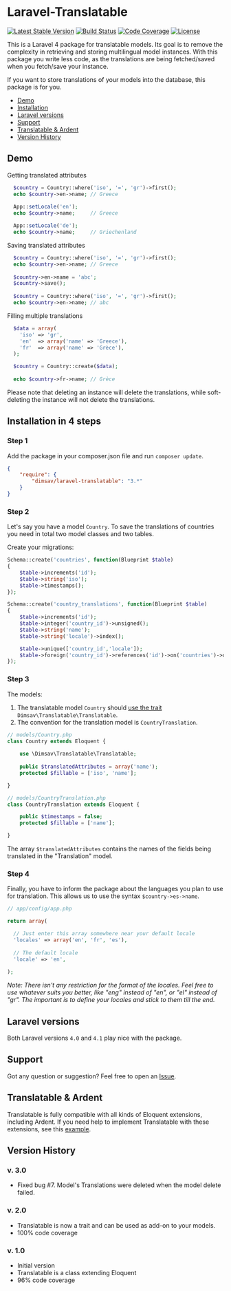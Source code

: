 Laravel-Translatable
====================

[![Latest Stable Version](http://img.shields.io/packagist/v/dimsav/laravel-translatable.svg)](https://packagist.org/packages/dimsav/laravel-translatable)
[![Build Status](https://travis-ci.org/dimsav/laravel-translatable.svg?branch=master)](https://travis-ci.org/dimsav/laravel-translatable)
[![Code Coverage](https://scrutinizer-ci.com/g/dimsav/laravel-translatable/badges/coverage.png?s=da6f88287610ff41bbfaf1cd47119f4333040e88)](https://scrutinizer-ci.com/g/dimsav/laravel-translatable/)
[![License](https://poser.pugx.org/dimsav/laravel-translatable/license.png)](https://packagist.org/packages/dimsav/laravel-translatable)

This is a Laravel 4 package for translatable models. Its goal is to remove the complexity in retrieving and storing multilingual model instances. With this package you write less code, as the translations are being fetched/saved when you fetch/save your instance.

If you want to store translations of your models into the database, this package is for you.

* [Demo](#what-is-this-package-doing)
* [Installation](#installation-in-4-steps)
* [Laravel versions](#laravel-versions)
* [Support](#support)
* [Translatable & Ardent](#translatable--ardent)
* [Version History](#version-history)


## Demo

Getting translated attributes

```php
  $country = Country::where('iso', '=', 'gr')->first();
  echo $country->en->name; // Greece
  
  App::setLocale('en');
  echo $country->name;     // Greece

  App::setLocale('de');
  echo $country->name;     // Griechenland
```

Saving translated attributes

```php
  $country = Country::where('iso', '=', 'gr')->first();
  echo $country->en->name; // Greece
  
  $country->en->name = 'abc';
  $country->save();
  
  $country = Country::where('iso', '=', 'gr')->first();
  echo $country->en->name; // abc
```

Filling multiple translations

```php
  $data = array(
    'iso' => 'gr',
    'en'  => array('name' => 'Greece'),
    'fr'  => array('name' => 'Grèce'),
  );

  $country = Country::create($data);
  
  echo $country->fr->name; // Grèce
```

Please note that deleting an instance will delete the translations, while soft-deleting the instance will not delete the translations.

## Installation in 4 steps

### Step 1

Add the package in your composer.json file and run `composer update`.

```json
{
    "require": {
        "dimsav/laravel-translatable": "3.*"
    }
}
```

### Step 2

Let's say you have a model `Country`. To save the translations of countries you need in total two model classes and two tables.

Create your migrations:

```php
Schema::create('countries', function(Blueprint $table)
{
    $table->increments('id');
    $table->string('iso');
    $table->timestamps();
});

Schema::create('country_translations', function(Blueprint $table)
{
    $table->increments('id');
    $table->integer('country_id')->unsigned();
    $table->string('name');
    $table->string('locale')->index();

    $table->unique(['country_id','locale']);
    $table->foreign('country_id')->references('id')->on('countries')->onDelete('cascade');
});
```

### Step 3

The models:

1. The translatable model `Country` should [use the trait](http://www.sitepoint.com/using-traits-in-php-5-4/) `Dimsav\Translatable\Translatable`. 
2. The convention for the translation model is `CountryTranslation`.


```php
// models/Country.php
class Country extends Eloquent {
    
    use \Dimsav\Translatable\Translatable;
    
    public $translatedAttributes = array('name');
    protected $fillable = ['iso', 'name'];

}

// models/CountryTranslation.php
class CountryTranslation extends Eloquent {

    public $timestamps = false;
    protected $fillable = ['name'];

}
```

The array `$translatedAttributes` contains the names of the fields being translated in the "Translation" model.

### Step 4

Finally, you have to inform the package about the languages you plan to use for translation. This allows us to use the syntax `$country->es->name`. 

```php
// app/config/app.php

return array(

  // Just enter this array somewhere near your default locale
  'locales' => array('en', 'fr', 'es'),
  
  // The default locale
  'locale' => 'en',
  
);
```

*Note: There isn't any restriction for the format of the locales. Feel free to use whatever suits you better, like "eng" instead of "en", or "el" instead of "gr".  The important is to define your locales and stick to them till the end.*


## Laravel versions

Both Laravel versions `4.0` and `4.1` play nice with the package.

## Support

Got any question or suggestion? Feel free to open an [Issue](https://github.com/dimsav/laravel-translatable/issues/new).

## Translatable & Ardent

Translatable is fully compatible with all kinds of Eloquent extensions, including Ardent. If you need help to implement Translatable with these extensions, see this [example](https://gist.github.com/dimsav/9659552).

## Version History

### v. 3.0
* Fixed bug #7. Model's Translations were deleted when the model delete failed.

### v. 2.0
* Translatable is now a trait and can be used as add-on to your models.
* 100% code coverage

### v. 1.0
* Initial version
* Translatable is a class extending Eloquent
* 96% code coverage
